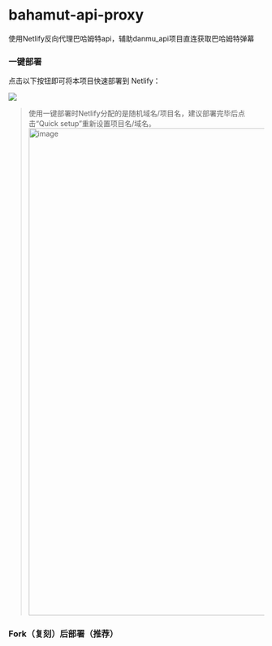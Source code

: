 # bahamut-api-proxy
使用Netlify反向代理巴哈姆特api，辅助danmu_api项目直连获取巴哈姆特弹幕

### 一键部署
点击以下按钮即可将本项目快速部署到 Netlify：

<a href="https://app.netlify.com/start/deploy?repository=https://github.com/wan0ge/bahamut-api-proxy"><img src="https://www.netlify.com/img/deploy/button.svg"></a>
> 使用一键部署时Netlify分配的是随机域名/项目名，建议部署完毕后点击“Quick setup”重新设置项目名/域名。
> <img width="1920" height="958" alt="image" src="https://github.com/user-attachments/assets/6c9b2e47-3c65-4cdb-8586-3d3681ce0dd7" />

### Fork（复刻）后部署（推荐）
